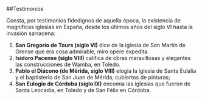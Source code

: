 ##Testimonios

Consta, por testimonios fidedignos de aquella época, la existencia de magníficas iglesias en España, desde los últimos años del siglo VI hasta la invasión sarracena:
1.	**San Gregorio de Tours (siglo VI)** dice de la iglesia de San Martín de Orense que era cosa admirable, miro opere expedita.
2.	**Isidoro Pacense (siglo VIII)** califica de obras maravillosas y elegantes las construcciones de Wamba, en Toledo.
3.	**Pablo el Diácono (de Mérida, siglo VIII)** elogia la iglesia de Santa Eulalia y el baptisterio de San Juan de Mérida, cubiertos de pinturas;
4.	**San Eulogio de Córdoba (siglo IX)** encomia las iglesias que fueron de Santa Leocadia, en Toledo y de San Félix en Córdoba.

